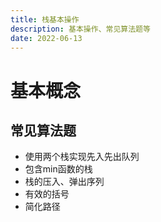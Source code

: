```yaml
---
title: 栈基本操作
description: 基本操作、常见算法题等
date: 2022-06-13
---
```


# 基本概念

## 常见算法题

- 使用两个栈实现先入先出队列
- 包含min函数的栈
- 栈的压入、弹出序列
- 有效的括号
- 简化路径
